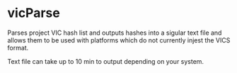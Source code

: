 # vicParse

Parses project VIC hash list and outputs hashes into a sigular text file and allows them to be used with
platforms which do not currently injest the VICS format. 

Text file can take up to 10 min to output depending on your system. 
